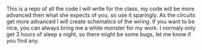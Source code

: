 This is a repo of all the code I will write for the class, my code will be more advanced then what she expects of you, so use it sparingly. As the circuits get more advanced I will create schematics of the wiring.
If you want to be nice, you can always bring me a white monster for my work. I normaly only get 3 hours of sleep a night, so there might be some bugs, let me know if you find any. 
